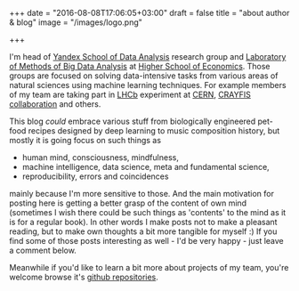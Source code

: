 +++
date = "2016-08-08T17:06:05+03:00"
draft = false
title = "about author & blog"
image = "/images/logo.png"

+++

I'm head of [Yandex School of Data Analysis](https://yandexdataschool.com) research group and [Laboratory of Methods of Big Data Analysis](https://cs.hse.ru/lambda) at [Higher School of Economics](https://hse.ru). Those groups are focused on solving data-intensive tasks from various areas of natural sciences using machine learning techniques. For example members of my team are taking part in [LHCb](https://lhcb.web.cern.ch/lhcb/) experiment at [CERN](https://home.cern), [CRAYFIS collaboration](https://crayfis.io) and others.

This blog _could_ embrace various stuff from biologically engineered pet-food recipes designed by deep learning to music composition history, but mostly it is going focus on such things as

- human mind, consciousness, mindfulness, 
- machine intelligence, data science, meta and fundamental science,
- reproducibility, errors and coincidences

mainly because I'm more sensitive to those. And the main motivation for posting here is getting a better grasp of the content of own mind (sometimes I wish there could be such things as 'contents' to the mind as it is for a regular book). In other words I make posts not to make a pleasant reading, but to make own thoughts a bit more tangible for myself :) If you find some of those posts interesting as well - I'd be very happy - just leave a comment below.

Meanwhile if you'd like to learn a bit more about projects of my team, you're welcome browse it's [github repositories](https://github.com/yandexdataschool).
